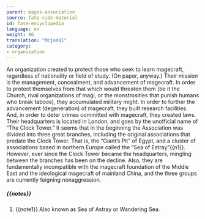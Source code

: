 ```yaml
---
parent: mages-association
source: fate-side-material
id: fate-encyclopedia
language: en
weight: 86
translation: "Mcjon01"
category:
- organization
---
```


An organization created to protect those who seek to learn magecraft, regardless of nationality or field of study. (On paper, anyway.)
Their mission is the management, concealment, and advancement of magecraft.
In order to protect themselves from that which would threaten them (be it the Church, rival organizations of magi, or the monstrosities that punish humans who break taboos), they accumulated military might.
In order to further the advancement (degeneration) of magecraft, they built research facilities.
And, in order to deter crimes committed with magecraft, they created laws.
Their headquarters is located in London, and goes by the unofficial name of “The Clock Tower.”
It seems that in the beginning the Association was divided into three great branches, including the original associations that predate the Clock Tower. That is, the “Giant’s Pit” of Egypt, and a cluster of associations based in northern Europe called the “Sea of Estray”{{n1}}. However, ever since the Clock Tower became the headquarters, mingling between the branches has been on the decline.
Also, they are fundamentally incompatible with the magecraft foundation of the Middle East and the ideological magecraft of mainland China, and the three groups are currently feigning nonaggression.

##### {{notes}}

1. {{note1}} Also known as Sea of Astray or Wandering Sea.
